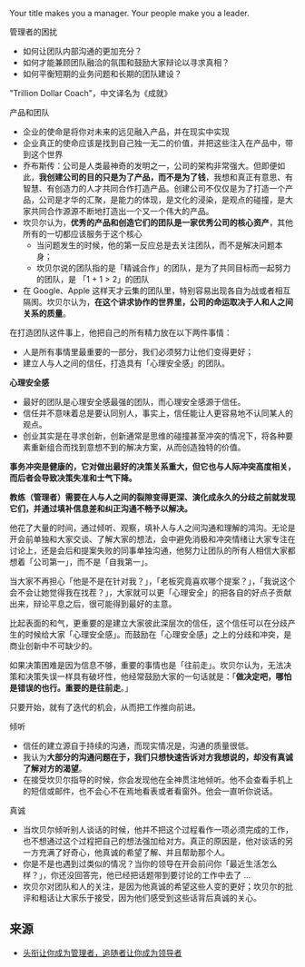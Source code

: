 Your title makes you a manager. Your people make you a leader.

管理者的困扰
* 如何让团队内部沟通的更加充分？
* 如何才能兼顾团队融洽的氛围和鼓励大家辩论以寻求真相？
* 如何平衡短期的业务问题和长期的团队建设？

"Trillion Dollar Coach"，中文译名为《成就》

产品和团队
* 企业的使命是将你对未来的远见融入产品，并在现实中实现
* 企业真正的使命应该是找到自己独一无二的价值，并把这些注入在产品中，带到这个世界
* 乔布斯传：公司是人类最神奇的发明之一，公司的架构非常强大。但即便如此，**我创建公司的目的只是为了产品，而不是为了钱**，我想和真正有意思、有智慧、有创造力的人才共同合作打造产品。创建公司不仅仅是为了打造一个产品，公司是才华的汇聚，是能力的体现，是文化的浸染，是观点的碰撞，是大家共同合作源源不断地打造出一个又一个伟大的产品。
* 坎贝尔认为，**优秀的产品和创造它们的团队是一家优秀公司的核心资产**，其他所有的一切都应该服务于这个核心
  * 当问题发生的时候，他的第一反应总是去关注团队，而不是解决问题本身；
  * 坎贝尔说的团队指的是「精诚合作」的团队，是为了共同目标而一起努力的团队，是 「1 + 1 > 2」的团队
* 在 Google、Apple 这样天才云集的团队里，特别容易出现各自为战或者相互隔阂。坎贝尔认为，**在这个讲求协作的世界里，公司的命运取决于人和人之间关系的质量**。

在打造团队这件事上，他把自己的所有精力放在以下两件事情：
* 人是所有事情里最重要的一部分，我们必须努力让他们变得更好；
* 建立人与人之间的信任，打造具有「心理安全感」的团队。

**心理安全感**
* 最好的团队是心理安全感最强的团队，而心理安全感源于信任。
* 信任并不意味着总是要认同别人，事实上，信任能让人更容易地不认同某人的观点。
* 创业其实是在寻求创新，创新通常是思维的碰撞甚至冲突的情况下，将各种要素重新组合而找到意想不到的解决方案，从而创造独特的价值。

**事务冲突是健康的，它对做出最好的决策关系重大，但它也与人际冲突高度相关，而后者会导致决策失准和士气下降。**

**教练（管理者）需要在人与人之间的裂隙变得更深、演化成永久的分歧之前就发现它们，并通过填补信息差和纠正沟通不畅予以解决。**

他花了大量的时间，通过倾听、观察，填补人与人之间沟通和理解的鸿沟。无论是开会前单独和大家交谈、了解大家的想法，会中避免消极和冲突情绪让大家专注在讨论上，还是会后和提案失败的同事单独沟通，他努力让团队的所有人相信大家都想着「公司第一」，而不是「自我第一」。

当大家不再担心「他是不是在针对我？」，「老板究竟喜欢哪个提案？」，「我说这个会不会让她觉得我在找茬？」，大家就可以更「心理安全」的把各自的好点子贡献出来，辩论平息之后，很可能得到最好的主意。

比起表面的和气，更重要的是建立大家彼此深层次的信任，这个信任可以在分歧产生的时候给大家「心理安全感」。而鼓励在「心理安全感」之上的分歧和冲突，是商业创新中不可缺少的。

如果决策困难是因为信息不够，重要的事情也是「往前走」。坎贝尔认为，无法决策和决策失误一样具有破坏性，他经常鼓励大家的一句话就是：「**做决定吧，哪怕是错误的也行。重要的是往前走**。」

只要开始，就有了迭代的机会，从而把工作推向前进。

倾听
* 信任的建立源自于持续的沟通，而现实情况是，沟通的质量很低。
* 我认为**大部分的沟通问题在于，我们只想快速告诉对方我想说的，却没有真诚了解对方的渴望**。
* 在接受坎贝尔指导的时候，你会发现他在全神贯注地倾听。他不会查看手机上的短信或邮件，也不会心不在焉地看表或者看窗外。他会一直听你说话。

真诚
* 当坎贝尔倾听别人谈话的时候，他并不把这个过程看作一项必须完成的工作，也不想通过这个过程把自己的想法强加给对方。真正的原因是，他对谈话的另一方充满了好奇心，他真诚的希望了解、并且帮助那个人。
* 你是不是也遇到过类似的情况？当你的领导在开会前问你「最近生活怎么样？」，你还没回答完，他已经把话题带到要讨论的工作中去了 ...
* 坎贝尔对团队和人的关注，是因为他真诚的希望这些人变的更好；坎贝尔的批评和粗话让大家乐于接受，因为他们感受到这些话背后真诚的关心。

## 来源
* [头衔让你成为管理者，追随者让你成为领导者](https://mp.weixin.qq.com/s/pOuMGnCkOOwzBpuU9Sj1sw)